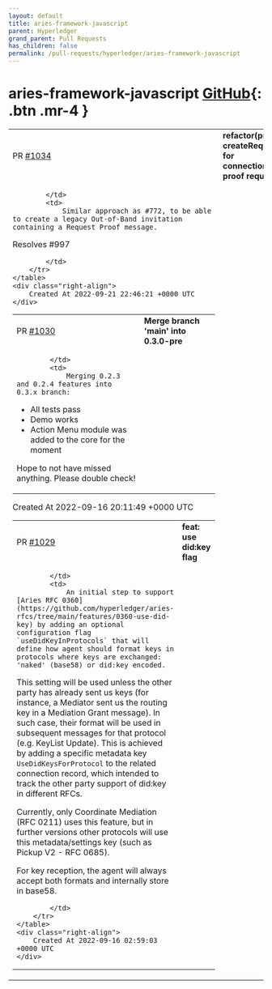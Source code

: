 ```yaml
---
layout: default
title: aries-framework-javascript
parent: Hyperledger
grand_parent: Pull Requests
has_children: false
permalink: /pull-requests/hyperledger/aries-framework-javascript
---
```


# aries-framework-javascript <span class="fs-3 right-align">[GitHub](https://github.com/hyperledger/aries-framework-javascript){: .btn .mr-4 }</span>


<div>
    <table>
        <tr>
            <td>
                PR <a href="https://github.com/hyperledger/aries-framework-javascript/pull/1034" class=".btn">#1034</a>
            </td>
            <td>
                <b>
                    refactor(proofs): createRequest for connectionless proof request
                </b>
            </td>
        </tr>
        <tr>
            <td>
                
            </td>
            <td>
                Similar approach as #772, to be able to create a legacy Out-of-Band invitation containing a Request Proof message.

Resolves #997 


            </td>
        </tr>
    </table>
    <div class="right-align">
        Created At 2022-09-21 22:46:21 +0000 UTC
    </div>
</div>

<div>
    <table>
        <tr>
            <td>
                PR <a href="https://github.com/hyperledger/aries-framework-javascript/pull/1030" class=".btn">#1030</a>
            </td>
            <td>
                <b>
                    Merge branch 'main' into 0.3.0-pre
                </b>
            </td>
        </tr>
        <tr>
            <td>
                
            </td>
            <td>
                Merging 0.2.3 and 0.2.4 features into 0.3.x branch:

- All tests pass
- Demo works
- Action Menu module was added to the core for the moment

Hope to not have missed anything. Please double check!
            </td>
        </tr>
    </table>
    <div class="right-align">
        Created At 2022-09-16 20:11:49 +0000 UTC
    </div>
</div>

<div>
    <table>
        <tr>
            <td>
                PR <a href="https://github.com/hyperledger/aries-framework-javascript/pull/1029" class=".btn">#1029</a>
            </td>
            <td>
                <b>
                    feat: use did:key flag
                </b>
            </td>
        </tr>
        <tr>
            <td>
                
            </td>
            <td>
                An initial step to support [Aries RFC 0360](https://github.com/hyperledger/aries-rfcs/tree/main/features/0360-use-did-key) by adding an optional configuration flag `useDidKeyInProtocols` that will define how agent should format keys in protocols where keys are exchanged: 'naked' (base58) or did:key encoded. 

This setting will be used unless the other party has already sent us keys (for instance, a Mediator sent us the routing key in a Mediation Grant message). In such case, their format will be used in subsequent messages for that protocol (e.g. KeyList Update). This is achieved by adding a specific metadata key `UseDidKeysForProtocol` to the related connection record, which  intended to track the other party support of did:key in different RFCs. 

Currently, only Coordinate Mediation (RFC 0211) uses this feature, but in further versions other protocols will use this metadata/settings key (such as Pickup V2 - RFC 0685). 

For key reception, the agent will always accept both formats and internally store in base58.


            </td>
        </tr>
    </table>
    <div class="right-align">
        Created At 2022-09-16 02:59:03 +0000 UTC
    </div>
</div>


